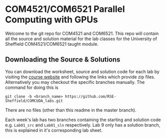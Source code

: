 # COM4521/COM6521 Parallel Computing with GPUs 

Welcome to the git repo for COM4521 and COM6521. This repo will contain all the source and solution material for the lab classes for the University of Sheffield COM4521/COM6521 taught module.

## Downloading the Source & Solutions

You can download the worksheet, source and solution code for each lab by visiting the [course website](https://rse.shef.ac.uk/training/com4521/) and following the links which provide zip files. Alternatively you may checkout the specific branches manually. The command for doing this is

	git clone -b <branch_name> https://github.com/RSE-Sheffield/COMCUDA_labs.git

There are no files (other than this readme in the master branch).

Each week's lab has two branches containing the starting and solution code e.g. `Lab01_src` and `Lab01_sln` respectively. Lab 9 only has a solution branch, this is explained in it's corresponding lab sheet.
